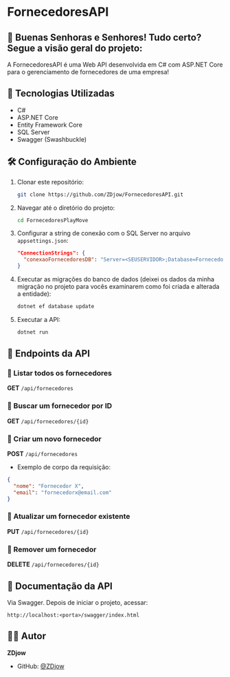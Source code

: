 # FornecedoresAPI

## 📌 Buenas Senhoras e Senhores! Tudo certo? Segue a visão geral do projeto:
A FornecedoresAPI é uma Web API desenvolvida em C# com ASP.NET Core para o gerenciamento de fornecedores de uma empresa!

## 🚀 Tecnologias Utilizadas
- C#
- ASP.NET Core
- Entity Framework Core
- SQL Server
- Swagger (Swashbuckle)

## 🛠 Configuração do Ambiente
1. Clonar este repositório:
   ```sh
   git clone https://github.com/ZDjow/FornecedoresAPI.git
   ```
2. Navegar até o diretório do projeto:
   ```sh
   cd FornecedoresPlayMove
   ```
3. Configurar a string de conexão com o SQL Server no arquivo `appsettings.json`:
   ```json
   "ConnectionStrings": {
     "conexaoFornecedoresDB": "Server=<SEUSERVIDOR>;Database=FornecedoresDB;Trusted_Connection=True;TrustServerCertificate=True;MultipleActiveResultSets=true"
   }
   ```
4. Executar as migrações do banco de dados (deixei os dados da minha migração no projeto para vocês examinarem como foi criada e alterada a entidade):
   ```sh
   dotnet ef database update
   ```
5. Executar a API:
   ```sh
   dotnet run
   ```

## 📌 Endpoints da API

### 🔹 Listar todos os fornecedores
**GET** `/api/fornecedores`

### 🔹 Buscar um fornecedor por ID
**GET** `/api/fornecedores/{id}`

### 🔹 Criar um novo fornecedor
**POST** `/api/fornecedores`
- Exemplo de corpo da requisição:
```json
{
  "nome": "Fornecedor X",
  "email": "fornecedorx@email.com"
}
```

### 🔹 Atualizar um fornecedor existente
**PUT** `/api/fornecedores/{id}`

### 🔹 Remover um fornecedor
**DELETE** `/api/fornecedores/{id}`

## 📖 Documentação da API
Via Swagger. Depois de iniciar o projeto, acessar:
```
http://localhost:<porta>/swagger/index.html
```

## 👨‍💻 Autor
**ZDjow**
- GitHub: [@ZDjow](https://github.com/ZDjow)
